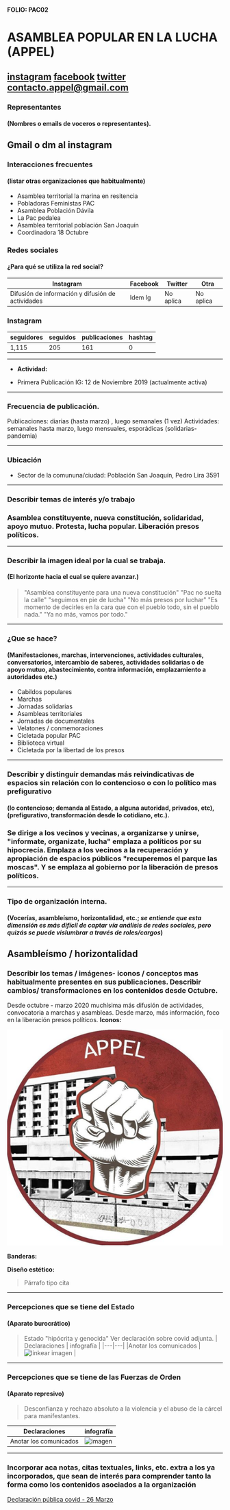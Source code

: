 #### FOLIO: PAC02
# ASAMBLEA POPULAR EN LA LUCHA (APPEL)

[instagram](https://www.instagram.com/asambleapopularpacenlucha/)
[facebook](https://www.facebook.com/Asambleapopularpacenlucha/)
[twitter]()
<contacto.appel@gmail.com>
---

### Representantes
#### (Nombres o emails de voceros o representantes).
Gmail o dm al instagram
---
### Interacciones frecuentes
#### (listar otras organizaciones que habitualmente)
* Asamblea territorial la marina en resitencia
* Pobladoras Feministas PAC 
* Asamblea Población Dávila
* La Pac pedalea 
* Asamblea territorial población San Joaquín
* Coordinadora 18 Octubre 
### Redes sociales
#### ¿Para qué se utiliza la red social?
| Instagram | Facebook | Twitter | Otra 
|---|---|---|---|
|Difusión de información y difusión de actividades|Idem Ig|No aplica| No aplica|

### **Instagram**
| seguidores | seguidos | publicaciones | hashtag 
|---|---|---|---|
|1,115|205|161| 0

---

* **Actividad:**   

* Primera Publicación IG: 12 de Noviembre 2019 (actualmente activa)

---
### Frecuencia de publicación.

Publicaciones: diarias (hasta marzo)
, luego semanales (1 vez)
Actividades: semanales hasta marzo, luego mensuales, esporádicas (solidarias-pandemia)

---
### Ubicación
* Sector de la comununa/ciudad: Población San Joaquín, Pedro Lira 3591

---
### Describir temas de interés y/o trabajo
### Asamblea constituyente, nueva constitución, solidaridad, apoyo mutuo. Protesta, lucha popular. Liberación presos políticos.
---
### Describir la imagen ideal por la cual se trabaja.
#### (El horizonte hacia el cual se quiere avanzar.)
#### 
> "Asamblea constituyente para una nueva constitución" "Pac no suelta la calle" "seguimos en pie de lucha" "No más presos por luchar" "Es momento de decirles en la cara que con el pueblo todo, sin el pueblo nada." "Ya no más, vamos por todo."
---
### ¿Que se hace?
#### (Manifestaciones, marchas, intervenciones, actividades culturales, conversatorios, intercambio de saberes, actividades solidarias o de apoyo mutuo, abastecimiento, contra información, emplazamiento a autoridades etc.)
* Cabildos populares
* Marchas
* Jornadas solidarias 
* Asambleas territoriales
* Jornadas de documentales 
* Velatones / conmemoraciones 
* Cicletada popular PAC
* Biblioteca virtual 
* Cicletada por la libertad de los presos
---
### Describir y distinguir demandas más reivindicativas de espacios sin relación con lo contencioso o con lo político mas prefigurativo
#### (lo contencioso; demanda al Estado, a alguna autoridad, privados, etc), (prefigurativo, transformación desde lo cotidiano, etc.).
### Se dirige a los vecinos y vecinas, a organizarse y unirse, "informate, organizate, lucha" emplaza a políticos por su hipocrecía. Emplaza a los vecinos a la recuperación y apropiación de espacios públicos "recuperemos el parque las moscas".  Y se emplaza al gobierno por la liberación de presos políticos. 
---
### Tipo de organización interna.
#### (Vocerías, asambleísmo, horizontalidad, etc.; *se entiende que esta dimensión es más difícil de captar vía análisis de redes sociales, pero quizás se puede vislumbrar a través de roles/cargos*)
Asambleísmo / horizontalidad
---
### Describir los temas / imágenes- iconos / conceptos mas habitualmente presentes en sus publicaciones. Describir cambios/ transformaciones en los contenidos desde Octubre.
Desde octubre - marzo 2020 muchísima más difusión de actividades, convocatoria a marchas y asambleas. Desde marzo, más información, foco en la liberación presos políticos. 
**Iconos:**

![imagen](appel.png)

**Banderas:**

**Diseño estético:**

> Párrafo tipo cita 

---
### Percepciones que se tiene del Estado
#### (Aparato burocrático)
> Estado "hipócrita y genocida" Ver declaración sobre covid adjunta.
| Declaraciones | infografía | 
|---|---|
|Anotar los comunicados | ![linkear imagen]() |

---
### Percepciones que se tiene de las Fuerzas de Orden
#### (Aparato represivo)
> Desconfianza y rechazo absoluto a la violencia y el abuso de la cárcel para manifestantes.

| Declaraciones | infografía | 
|---|---|
|Anotar los comunicados | ![imagen]() |


---
### Incorporar aca notas, citas textuales, links, etc. extra a los ya incorporados, que sean de interés para comprender tanto la forma como los contenidos asociados a la organización
[Declaración pública covid - 26 Marzo](https://www.instagram.com/p/B-NdZnEJ8DJ/)